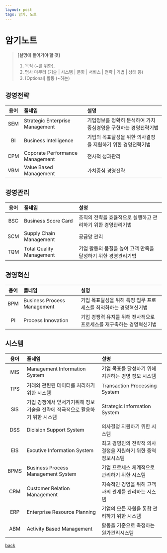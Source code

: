 ```yaml
---
layout: post
tags: 암기, 노트
---
```


암기노트
=====
> **[설명에 들어가야 할 것]**  
> 1. 목적 (~를 위한),  
> 1. 명사 마무리 (기술 | 시스템 | 문화 | 서비스 | 전략 | 기법 | 상태 등)  
> 1. [Optional] 활동 (~하는)  

경영전략
-----
| 용어 | 풀네임 |  설명 |
| :--: | :----- | :--- |
| SEM | Strategic Enterprise Management | 기업정보를 정확히 분석하여 가치중심경영을 구현하는 경영전략기법 |
| BI | Business Intelligence | 기업의 목표달성을 위한 의사결정을 지원하기 위한 경영전략기법 |
| CPM | Coporate Performance Management | 전사적 성과관리 |
| VBM | Value Based Management | 가치중심 경영전략 |

경영관리
-----
| 용어 | 풀네임 |  설명 |
| :--: | :----- | :--- |
| BSC | Business Score Card | 조직의 전략을 효율적으로 실행하고 관리하기 위한 경영관리기법 |
| SCM | Supply Chain Management | 공급망 관리 |
| TQM | Total Quality Management | 기업 활동의 품질을 높여 고객 만족을 달성하기 위한 경영관리기법 |

경영혁신
-----
| 용어 | 풀네임 |  설명 |
| :--: | :----- | :--- |
| BPM | Business Process Management | 기업 목표달성을 위해 특정 업무 프로세스를 최적화하는 경영혁신기법 |
| PI | Process Innovation | 기업 경쟁력 유지를 위해 전사적으로 프로세스를 재구축하는 경영혁신기법 |
  
  
시스템
-----
| 용어 | 풀네임 |  설명 |
| :--: | :----- | :--- |
| MIS | Management Information System | 기업 목표를 달성하기 위해 지원하는 경영 정보 시스템 |
| TPS | 거래와 관련된 데이터를 처리하기 위한 시스템 | Transaction Processing System |
| SIS | 기업 경쟁에서 앞서가기위해 정보기술을 전략에 적극적으로 활용하기 위한 시스템 | Strategic Information System |
| DSS | Dicision Support System | 의사결정 지원하기 위한 시스템 |
| EIS | Excutive Information System | 최고 경영진의 전략적 의사결정을 지원하기 위한 중역정보시스템 |
| BPMS | Business Process Management System | 기업 프로세스 체계적으로 관리하기 위한 시스템 |
| CRM | Customer Relation Management | 지속적인 경영을 위해 고객과의 관계를 관리하는 시스템 |
| ERP | Enterprise Resource Planning | 기업의 모든 자원을 통합 관리하기 위한 시스템 |
| ABM | Activity Based Management | 활동을 기준으로 측정하는 원가관리시스템 |

[back](./)
